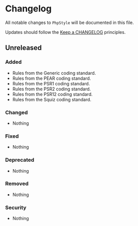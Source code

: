 # Changelog

All notable changes to `PhpStyle` will be documented in this file.

Updates should follow the [Keep a CHANGELOG](http://keepachangelog.com/) principles.

## Unreleased

### Added
- Rules from the Generic coding standard.
- Rules from the PEAR coding standard.
- Rules from the PSR1 coding standard.
- Rules from the PSR2 coding standard.
- Rules from the PSR12 coding standard.
- Rules from the Squiz coding standard.

### Changed
- Nothing

### Fixed
- Nothing

### Deprecated
- Nothing

### Removed
- Nothing

### Security
- Nothing

